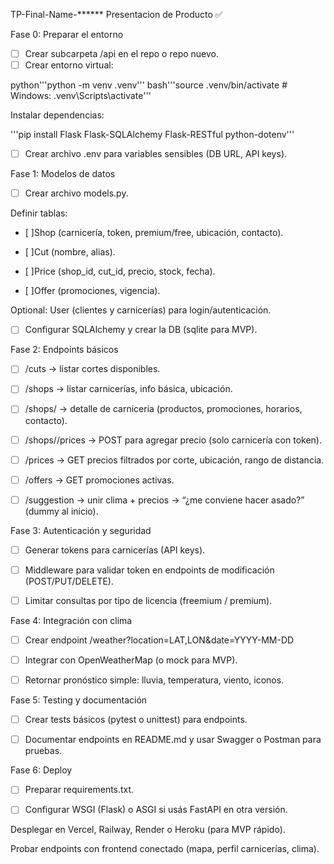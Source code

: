 
TP-Final-Name-******
Presentacion de Producto ✅

Fase 0: Preparar el entorno

- [ ] Crear subcarpeta /api en el repo o repo nuevo.
- [ ] Crear entorno virtual:

python'''python -m venv .venv'''
bash'''source .venv/bin/activate   # Windows: .venv\Scripts\activate'''


 Instalar dependencias:

'''pip install Flask Flask-SQLAlchemy Flask-RESTful python-dotenv'''

- [ ] Crear archivo .env para variables sensibles (DB URL, API keys).

Fase 1: Modelos de datos

- [ ] Crear archivo models.py.

 Definir tablas:

- [ ]Shop (carnicería, token, premium/free, ubicación, contacto).

- [ ]Cut (nombre, alias).

- [ ]Price (shop_id, cut_id, precio, stock, fecha).

- [ ]Offer (promociones, vigencia).

Optional: User (clientes y carnicerías) para login/autenticación.

- [ ] Configurar SQLAlchemy y crear la DB (sqlite para MVP).

Fase 2: Endpoints básicos

- [ ] /cuts → listar cortes disponibles.

- [ ] /shops → listar carnicerías, info básica, ubicación.

- [ ] /shops/<id> → detalle de carnicería (productos, promociones, horarios, contacto).

- [ ] /shops/<id>/prices → POST para agregar precio (solo carnicería con token).

- [ ] /prices → GET precios filtrados por corte, ubicación, rango de distancia.

- [ ] /offers → GET promociones activas.

- [ ] /suggestion → unir clima + precios → “¿me conviene hacer asado?” (dummy al inicio).

Fase 3: Autenticación y seguridad

- [ ] Generar tokens para carnicerías (API keys).

- [ ] Middleware para validar token en endpoints de modificación (POST/PUT/DELETE).

- [ ] Limitar consultas por tipo de licencia (freemium / premium).

Fase 4: Integración con clima

- [ ] Crear endpoint /weather?location=LAT,LON&date=YYYY-MM-DD

- [ ] Integrar con OpenWeatherMap (o mock para MVP).

- [ ] Retornar pronóstico simple: lluvia, temperatura, viento, iconos.

Fase 5: Testing y documentación

- [ ] Crear tests básicos (pytest o unittest) para endpoints.

- [ ] Documentar endpoints en README.md y usar Swagger o Postman para pruebas.

Fase 6: Deploy

- [ ] Preparar requirements.txt.

- [ ] Configurar WSGI (Flask) o ASGI si usás FastAPI en otra versión.

 Desplegar en Vercel, Railway, Render o Heroku (para MVP rápido).

 Probar endpoints con frontend conectado (mapa, perfil carnicerías, clima).

